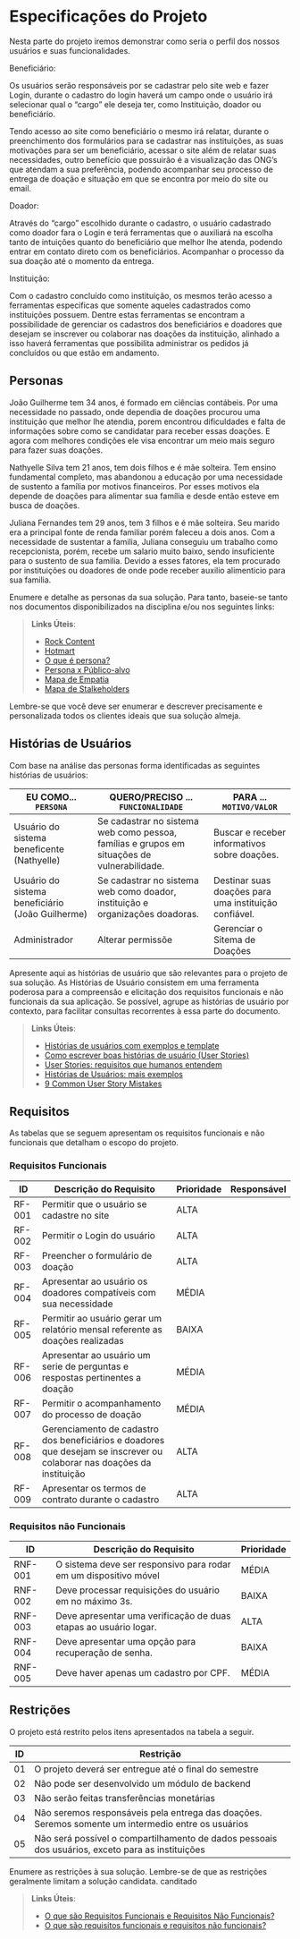 # Especificações do Projeto

Nesta parte do projeto iremos demonstrar como seria o perfil dos nossos usuários e suas funcionalidades.  

Beneficiário: 

Os usuários serão responsáveis por se cadastrar pelo site web e fazer Login, durante o cadastro do login haverá um campo onde o usuário irá selecionar qual o “cargo” ele deseja ter, como Instituição, doador ou beneficiário.  

Tendo acesso ao site como beneficiário o mesmo irá relatar, durante o preenchimento dos formulários para se cadastrar nas instituições, as suas motivações para ser um beneficiário, acessar o site além de relatar suas necessidades, outro benefício que possuirão é a visualização das ONG’s que atendam a sua preferência, podendo acompanhar seu processo de entrega de doação e situação em que se encontra por meio do site ou email.  

Doador: 

Através do “cargo” escolhido durante o cadastro, o usuário cadastrado como doador fara o Login e terá ferramentas que o auxiliará na escolha tanto de intuições quanto do beneficiário que melhor lhe atenda, podendo entrar em contato direto com os beneficiários. Acompanhar o processo da sua doação até o momento da entrega. 

Instituição: 

Com o cadastro concluído como instituição, os mesmos terão acesso a ferramentas especificas que somente aqueles cadastrados como instituições possuem. Dentre estas ferramentas se encontram a possibilidade de gerenciar os cadastros dos beneficiários e doadores que desejam se inscrever ou colaborar nas doações da instituição, alinhado a isso haverá ferramentas que possibilita administrar os pedidos já concluídos ou que estão em andamento.

## Personas

João Guilherme tem 34 anos, é formado em ciências contábeis. Por uma necessidade no passado, onde dependia de doações procurou uma instituição que melhor lhe atendia, porem encontrou dificuldades e falta de informações sobre como se candidatar para receber essas doações. E agora com melhores condições ele visa encontrar um meio mais seguro para fazer suas doações. 

Nathyelle Silva tem 21 anos, tem dois filhos e é mãe solteira. Tem ensino fundamental completo, mas abandonou a educação por uma necessidade de sustento a família por motivos financeiros. Por esses motivos ela depende de doações para alimentar sua família e desde então esteve em busca de doações.

Juliana Fernandes tem 29 anos, tem 3 filhos e é mãe solteira. Seu marido era a principal fonte de renda familiar porém faleceu a dois anos. Com a necessidade de sustentar a familia, Juliana conseguiu um trabalho como recepcionista, porém, recebe um salario muito baixo, sendo insuficiente para o sustento de sua familia. Devido a esses fatores, ela tem procurado por instituições ou doadores de onde pode receber auxilio alimenticio para sua familia.


Enumere e detalhe as personas da sua solução. Para tanto, baseie-se tanto nos documentos disponibilizados na disciplina e/ou nos seguintes links:

> **Links Úteis**:
> - [Rock Content](https://rockcontent.com/blog/personas/)
> - [Hotmart](https://blog.hotmart.com/pt-br/como-criar-persona-negocio/)
> - [O que é persona?](https://resultadosdigitais.com.br/blog/persona-o-que-e/)
> - [Persona x Público-alvo](https://flammo.com.br/blog/persona-e-publico-alvo-qual-a-diferenca/)
> - [Mapa de Empatia](https://resultadosdigitais.com.br/blog/mapa-da-empatia/)
> - [Mapa de Stalkeholders](https://www.racecomunicacao.com.br/blog/como-fazer-o-mapeamento-de-stakeholders/)
>
Lembre-se que você deve ser enumerar e descrever precisamente e personalizada todos os clientes ideais que sua solução almeja.

## Histórias de Usuários

Com base na análise das personas forma identificadas as seguintes histórias de usuários:

|EU COMO... `PERSONA`| QUERO/PRECISO ... `FUNCIONALIDADE` |PARA ... `MOTIVO/VALOR`                 |
|--------------------|------------------------------------|----------------------------------------|
|Usuário do sistema beneficente (Nathyelle)|Se cadastrar no sistema web como pessoa, famílias e grupos em situações de vulnerabilidade.| Buscar e receber informativos sobre doações.|
|Usuário do sistema beneficiário (João Guilherme) |Se cadastrar no sistema web como doador, instituição e organizações doadoras. | Destinar suas doações para uma instituição confiável. |
|Administrador       |Alterar permissõe                   |Gerenciar o Sitema de Doações           |

Apresente aqui as histórias de usuário que são relevantes para o projeto de sua solução. As Histórias de Usuário consistem em uma ferramenta poderosa para a compreensão e elicitação dos requisitos funcionais e não funcionais da sua aplicação. Se possível, agrupe as histórias de usuário por contexto, para facilitar consultas recorrentes à essa parte do documento.

> **Links Úteis**:
> - [Histórias de usuários com exemplos e template](https://www.atlassian.com/br/agile/project-management/user-stories)
> - [Como escrever boas histórias de usuário (User Stories)](https://medium.com/vertice/como-escrever-boas-users-stories-hist%C3%B3rias-de-usu%C3%A1rios-b29c75043fac)
> - [User Stories: requisitos que humanos entendem](https://www.luiztools.com.br/post/user-stories-descricao-de-requisitos-que-humanos-entendem/)
> - [Histórias de Usuários: mais exemplos](https://www.reqview.com/doc/user-stories-example.html)
> - [9 Common User Story Mistakes](https://airfocus.com/blog/user-story-mistakes/)

## Requisitos

As tabelas que se seguem apresentam os requisitos funcionais e não funcionais que detalham o escopo do projeto.

### Requisitos Funcionais

|   ID   | Descrição do Requisito  | Prioridade | Responsável |
|--------|----------------------------------------------------------------------------------|----| ----|
| RF-001 |Permitir que o usuário se cadastre no site | ALTA ||
| RF-002 |Permitir o Login do usuário| ALTA ||
| RF-003 |Preencher o formulário de doação |ALTA ||
| RF-004 |Apresentar ao usuário os doadores compatíveis com sua necessidade|MÉDIA||
| RF-005 |Permitir ao usuário gerar um relatório mensal referente as doações realizadas|BAIXA||
| RF-006 |Apresentar ao usuário um serie de perguntas e respostas pertinentes a doação|MÉDIA||
| RF-007 |Permitir o acompanhamento do processo de doação|MÉDIA||
| RF-008 |Gerenciamento de cadastro dos beneficiários e doadores que desejam se inscrever ou colaborar nas doações da instituição|ALTA| 
| RF-009 |Apresentar os termos de contrato durante o cadastro|ALTA||


### Requisitos não Funcionais

|ID     | Descrição do Requisito  |Prioridade |
|-------|-------------------------|----|
|RNF-001| O sistema deve ser responsivo para rodar em um dispositivo móvel | MÉDIA ||
|RNF-002| Deve processar requisições do usuário em no máximo 3s. | BAIXA ||
|RNF-003| Deve apresentar uma verificação de duas etapas ao usuário logar. | ALTA ||
|RNF-004| Deve apresentar uma opção para recuperação de senha. | BAIXA ||
|RNF-005| Deve haver apenas um cadastro por CPF. |MÉDIA||

## Restrições

O projeto está restrito pelos itens apresentados na tabela a seguir.

|ID| Restrição                                             |
|--|-------------------------------------------------------|
|01| O projeto deverá ser entregue até o final do semestre |
|02| Não pode ser desenvolvido um módulo de backend        |
|03| Não serão feitas transferências monetárias            |
|04| Não seremos responsáveis pela entrega das doações. Seremos somente um intermedio entre os usuários|
|05| Não será possível o compartilhamento de dados pessoais dos usuários, exceto para as instituições|

Enumere as restrições à sua solução. Lembre-se de que as restrições geralmente limitam a solução candidata.  canditado

> **Links Úteis**:
> - [O que são Requisitos Funcionais e Requisitos Não Funcionais?](https://codificar.com.br/requisitos-funcionais-nao-funcionais/)
> - [O que são requisitos funcionais e requisitos não funcionais?](https://analisederequisitos.com.br/requisitos-funcionais-e-requisitos-nao-funcionais-o-que-sao/)
